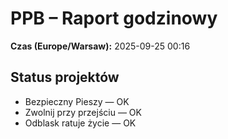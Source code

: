 # PPB – Raport godzinowy
**Czas (Europe/Warsaw):** 2025-09-25 00:16

## Status projektów
- Bezpieczny Pieszy — OK
- Zwolnij przy przejściu — OK
- Odblask ratuje życie — OK

